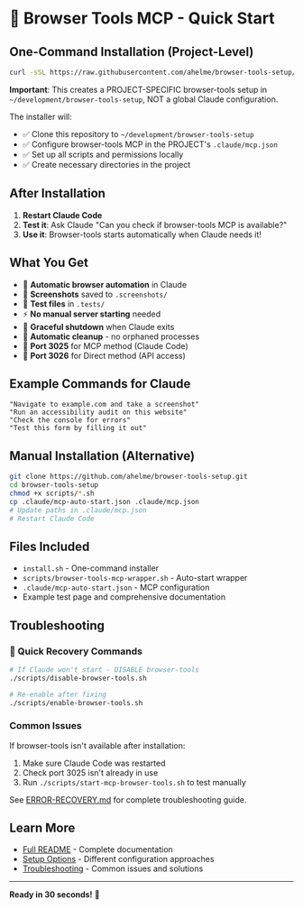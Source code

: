 # 🚀 Browser Tools MCP - Quick Start

## One-Command Installation (Project-Level)

```bash
curl -sSL https://raw.githubusercontent.com/ahelme/browser-tools-setup/main/install.sh | bash
```

**Important**: This creates a PROJECT-SPECIFIC browser-tools setup in `~/development/browser-tools-setup`, NOT a global Claude configuration.

The installer will:
- ✅ Clone this repository to `~/development/browser-tools-setup`
- ✅ Configure browser-tools MCP in the PROJECT's `.claude/mcp.json`
- ✅ Set up all scripts and permissions locally
- ✅ Create necessary directories in the project

## After Installation

1. **Restart Claude Code**
2. **Test it**: Ask Claude "Can you check if browser-tools MCP is available?"
3. **Use it**: Browser-tools starts automatically when Claude needs it!

## What You Get

- 🤖 **Automatic browser automation** in Claude
- 📸 **Screenshots** saved to `.screenshots/`
- 🧪 **Test files** in `.tests/`
- ⚡ **No manual server starting** needed
- 🛑 **Graceful shutdown** when Claude exits
- 🧹 **Automatic cleanup** - no orphaned processes
- 🔧 **Port 3025** for MCP method (Claude Code)
- 🔧 **Port 3026** for Direct method (API access)

## Example Commands for Claude

```
"Navigate to example.com and take a screenshot"
"Run an accessibility audit on this website"
"Check the console for errors"
"Test this form by filling it out"
```

## Manual Installation (Alternative)

```bash
git clone https://github.com/ahelme/browser-tools-setup.git
cd browser-tools-setup
chmod +x scripts/*.sh
cp .claude/mcp-auto-start.json .claude/mcp.json
# Update paths in .claude/mcp.json
# Restart Claude Code
```

## Files Included

- `install.sh` - One-command installer
- `scripts/browser-tools-mcp-wrapper.sh` - Auto-start wrapper
- `.claude/mcp-auto-start.json` - MCP configuration
- Example test page and comprehensive documentation

## Troubleshooting

### 🚨 Quick Recovery Commands

```bash
# If Claude won't start - DISABLE browser-tools
./scripts/disable-browser-tools.sh

# Re-enable after fixing
./scripts/enable-browser-tools.sh
```

### Common Issues

If browser-tools isn't available after installation:
1. Make sure Claude Code was restarted
2. Check port 3025 isn't already in use
3. Run `./scripts/start-mcp-browser-tools.sh` to test manually

See [ERROR-RECOVERY.md](ERROR-RECOVERY.md) for complete troubleshooting guide.

## Learn More

- [Full README](README.md) - Complete documentation
- [Setup Options](SETUP-OPTIONS.md) - Different configuration approaches
- [Troubleshooting](TROUBLESHOOTING.md) - Common issues and solutions

---
**Ready in 30 seconds!** 🎉